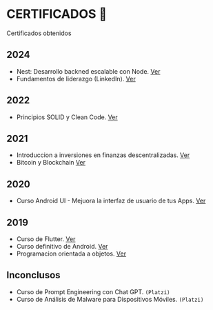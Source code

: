 # CERTIFICADOS 📌
Certificados obtenidos


## 2024
- Nest: Desarrollo backned escalable con Node. [Ver](/2024/Nest_Desarrollo%20backend%20escalable%20con%20Node.pdf)
- Fundamentos de liderazgo (LinkedIn). [Ver](/2024/Fundamentos_Liderazgo_linkedin.jpeg)

## 2022
- Principios SOLID y Clean Code. [Ver](2022/principios_solid.pdf)

## 2021
- Introduccion a inversiones en finanzas descentralizadas. [Ver](/2021/diploma-defi.pdf)
- Bitcoin y Blockchain [Ver](/2021/diploma-bitcoin-blockchain.pdf)

## 2020
- Curso Android UI - Mejuora la interfaz de usuario de tus Apps. [Ver](/2020/android%20ui.pdf)

## 2019
- Curso de Flutter. [Ver](2019/diploma-flutter.pdf)
- Curso definitivo de Android. [Ver](2019/diploma-android-2016.pdf)
- Programacion orientada a objetos. [Ver](2019/diploma-oop.pdf)


## Inconclusos
- Curso de Prompt Engineering con Chat GPT. `(Platzi)`
- Curso de Análisis de Malware para Dispositivos Móviles. `(Platzi)`